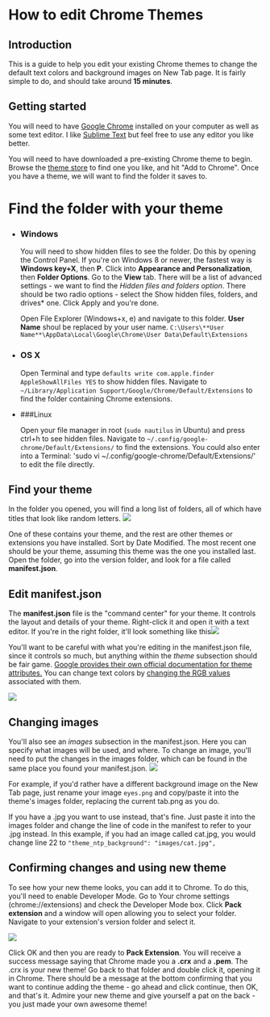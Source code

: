 # How to edit Chrome Themes

## Introduction
This is a guide to help you edit your existing Chrome themes to change the default text colors and background images on New Tab page. It is fairly simple to do, and should take around **15 minutes**.

## Getting started
You will need to have [Google Chrome](https://www.google.com/chrome/browser/desktop/) installed on your computer as well as some text editor. I like [Sublime Text](http://www.sublimetext.com/2) but feel free to use any editor you like better.

You will need to have downloaded a pre-existing Chrome theme to begin. Browse the [theme store](https://chrome.google.com/webstore/category/themes) to find one you like, and hit "Add to Chrome". Once you have a theme, we will want to find the folder it saves to.

# Find the folder with your theme
* ### Windows

	You will need to show hidden files to see the folder. Do this by opening the Control Panel. If you're on Windows 8 or newer, the fastest way is **Windows key+X**, then **P**. Click into **Appearance and Personalization**, then **Folder Options**. Go to the **View** tab. There will be a list of advanced settings - we want to find the *Hidden files and folders option*. There should be two radio options - select the Show hidden files, folders, and drives* one. Click Apply and you're done.

	Open File Explorer (Windows+x, e) and navigate to this folder. **User Name** shoul be replaced by your user name.
	`C:\Users\**User Name**\AppData\Local\Google\Chrome\User Data\Default\Extensions`
* ### OS X

	Open Terminal and type `defaults write com.apple.finder AppleShowAllFiles YES` to show hidden files. Navigate to `~/Library/Application Support/Google/Chrome/Default/Extensions` to find the folder containing Chrome extensions.
* ###Linux

	Open your file manager in root (`sudo nautilus` in Ubuntu) and press ctrl+h to see hidden files. Navigate to `~/.config/google-chrome/Default/Extensions/` to find the extensions. You could also enter into a Terminal: 'sudo vi ~/.config/google-chrome/Default/Extensions/' to edit the file directly.

## Find your theme
In the folder you opened, you will find a long list of folders, all of which have titles that look like random letters.
![](http://i.imgur.com/d2wpvII.png)

 One of these contains your theme, and the rest are other themes or extensions you have installed. Sort by Date Modified. The most recent one should be your theme, assuming this theme was the one you installed last. Open the folder, go into the version folder, and look for a file called **manifest.json**.

## Edit manifest.json

The **manifest.json** file is the "command center" for your theme. It controls the layout and details of your theme. Right-click it and open it with a text editor. If you're in the right folder, it'll look something like this![](http://i.imgur.com/9buKhEm.png)

You'll want to be careful with what you're editing in the manifest.json file, since it controls so much, but anything within the *theme* subsection should be fair game. [Google provides their own official documentation for theme attributes.](https://code.google.com/p/chromium/wiki/ThemeCreationGuide) You can change text colors by [changing the RGB values](http://www.colorpicker.com) associated with them.

![](http://i.imgur.com/ubP4q6I.png)

## Changing images

You'll also see an *images* subsection in the manifest.json. Here you can specify what images will be used, and where. To change an image, you'll need to put the changes in the images folder, which can be found in the same place you found your manifest.json. 
![](http://i.imgur.com/ssKEbBb.png)

For example, if you'd rather have a different background image on the New Tab page, just rename your image `eyes.png` and copy/paste it into the theme's images folder, replacing the current tab.png as you do. 

If you have a .jpg you want to use instead, that's fine. Just paste it into the images folder and change the line of code in the manifest to refer to your .jpg instead. In this example, if you had an image called cat.jpg, you would change line 22 to `"theme_ntp_background": "images/cat.jpg",`

## Confirming changes and using new theme

To see how your new theme looks, you can add it to Chrome. To do this, you'll need to enable Developer Mode. Go to Your chrome settings (chrome://extensions) and check the Developer Mode box. Click **Pack extension** and a window will open allowing you to select your folder. Navigate to your extension's version folder and select it.

![](http://i.imgur.com/eipyXle.png) 

Click OK and then you are ready to **Pack Extension**. You will receive a success message saying that Chrome made you a **.crx** and a **.pem**. The .crx is your new theme! Go back to that folder and double click it, opening it in Chrome. There should be a message at the bottom confirming that you want to continue adding the theme - go ahead and click continue, then OK, and that's it. Admire your new theme and give yourself a pat on the back - you just made your own awesome theme! 

